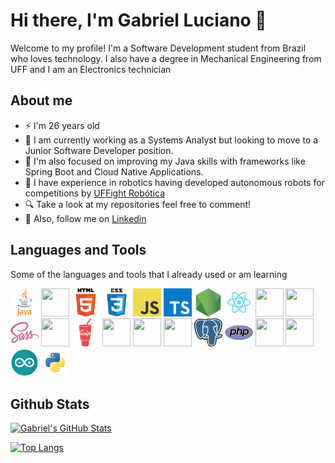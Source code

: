 # Hi there, I'm Gabriel Luciano 👋

Welcome to my profile! I'm a Software Development student from Brazil who loves technology. I also have a degree in Mechanical Engineering from UFF and I am an Electronics technician

## About me
- ⚡ I'm 26 years old
- 🏢 I am currently working as a Systems Analyst but looking to move to a Junior Software Developer position.
- 🌱 I'm also focused on improving my Java skills with frameworks like Spring Boot and Cloud Native Applications.
- 🤖 I have experience in robotics having developed autonomous robots for competitions by [UFFight Robótica](https://www.instagram.com/uffightrobotica/)
- 🔍 Take a look at my repositories feel free to comment!
- 💼 Also, follow me on [Linkedin](https://www.linkedin.com/in/gabriel-lucianosouza/)

## Languages and Tools
Some of the languages and tools that I already used or am learning

<div>
<img height="45" width="45" src="https://raw.githubusercontent.com/github/explore/5b3600551e122a3277c2c5368af2ad5725ffa9a1/topics/java/java.png" />
<img height="45" width="45" src="https://avatars.githubusercontent.com/u/317776?s=200&v=4" />
<img height="45" width="45" src="https://raw.githubusercontent.com/github/explore/80688e429a7d4ef2fca1e82350fe8e3517d3494d/topics/html/html.png" />
<img height="45" width="45" src="https://raw.githubusercontent.com/github/explore/80688e429a7d4ef2fca1e82350fe8e3517d3494d/topics/css/css.png" />
<img height="45" width="45" src="https://raw.githubusercontent.com/github/explore/80688e429a7d4ef2fca1e82350fe8e3517d3494d/topics/javascript/javascript.png" />
<img height="45" width="45" src="https://raw.githubusercontent.com/github/explore/80688e429a7d4ef2fca1e82350fe8e3517d3494d/topics/typescript/typescript.png" />
<img height="45" width="45" src="https://raw.githubusercontent.com/github/explore/80688e429a7d4ef2fca1e82350fe8e3517d3494d/topics/nodejs/nodejs.png" />
<img height="45" width="45" src="https://raw.githubusercontent.com/github/explore/80688e429a7d4ef2fca1e82350fe8e3517d3494d/topics/react/react.png" />
<img height="45" width="45" src="https://cdn.jsdelivr.net/gh/devicons/devicon/icons/nextjs/nextjs-original.svg" />
<img height="45" width="45" src="https://cdn.jsdelivr.net/gh/devicons/devicon/icons/express/express-original.svg" />
<img height="45" width="45" src="https://raw.githubusercontent.com/github/explore/80688e429a7d4ef2fca1e82350fe8e3517d3494d/topics/sass/sass.png" />
<img height="45" width="45" src="https://cdn.jsdelivr.net/gh/devicons/devicon/icons/tailwindcss/tailwindcss-plain.svg" />
<img height="45" width="45" src="https://raw.githubusercontent.com/github/explore/80688e429a7d4ef2fca1e82350fe8e3517d3494d/topics/gulp/gulp.png" />
<img height="45" width="45" src="https://cdn.jsdelivr.net/gh/devicons/devicon/icons/yarn/yarn-original-wordmark.svg" />
<img height="45" width="45" src="https://cdn.jsdelivr.net/gh/devicons/devicon/icons/git/git-original.svg" />
<img height="45" width="45" src="https://cdn.jsdelivr.net/gh/devicons/devicon/icons/mysql/mysql-original-wordmark.svg" />
<img height="45" width="45" src="https://raw.githubusercontent.com/github/explore/80688e429a7d4ef2fca1e82350fe8e3517d3494d/topics/postgresql/postgresql.png" />
<img height="45" width="45" src="https://raw.githubusercontent.com/github/explore/80688e429a7d4ef2fca1e82350fe8e3517d3494d/topics/php/php.png" />
<img height="45" width="45" src="https://icongr.am/devicon/wordpress-plain.svg?size=45&color=currentColor" />
<img height="45" width="45" src="https://cdn.jsdelivr.net/gh/devicons/devicon/icons/cplusplus/cplusplus-original.svg" />
<img height="45" width="45" src="https://raw.githubusercontent.com/github/explore/80688e429a7d4ef2fca1e82350fe8e3517d3494d/topics/arduino/arduino.png" />
<img height="45" width="45" src="https://raw.githubusercontent.com/github/explore/80688e429a7d4ef2fca1e82350fe8e3517d3494d/topics/python/python.png" />
</div>

## Github Stats

[![Gabriel's GitHub Stats](https://gabriel-github-readme-stats.vercel.app/api?username=gabrielluciano&show_icons=true&theme=dracula )](https://github.com/gabrielluciano?tab=repositories)

[![Top Langs](https://gabriel-github-readme-stats.vercel.app/api/top-langs/?username=gabrielluciano&layout=compact&theme=dracula)](https://github.com/gabrielluciano?tab=repositories)
